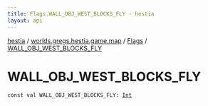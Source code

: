 ```yaml
---
title: Flags.WALL_OBJ_WEST_BLOCKS_FLY - hestia
layout: api
---
```


<div class='api-docs-breadcrumbs'><a href="../../index.html">hestia</a> / <a href="../index.html">worlds.gregs.hestia.game.map</a> / <a href="index.html">Flags</a> / <a href="./-w-a-l-l_-o-b-j_-w-e-s-t_-b-l-o-c-k-s_-f-l-y.html">WALL_OBJ_WEST_BLOCKS_FLY</a></div>

# WALL_OBJ_WEST_BLOCKS_FLY

<div class="signature"><code><span class="keyword">const</span> <span class="keyword">val </span><span class="identifier">WALL_OBJ_WEST_BLOCKS_FLY</span><span class="symbol">: </span><a href="https://kotlinlang.org/api/latest/jvm/stdlib/kotlin/-int/index.html"><span class="identifier">Int</span></a></code></div>
